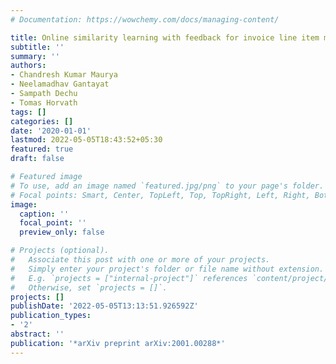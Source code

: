 ```yaml
---
# Documentation: https://wowchemy.com/docs/managing-content/

title: Online similarity learning with feedback for invoice line item matching
subtitle: ''
summary: ''
authors:
- Chandresh Kumar Maurya
- Neelamadhav Gantayat
- Sampath Dechu
- Tomas Horvath
tags: []
categories: []
date: '2020-01-01'
lastmod: 2022-05-05T18:43:52+05:30
featured: true
draft: false

# Featured image
# To use, add an image named `featured.jpg/png` to your page's folder.
# Focal points: Smart, Center, TopLeft, Top, TopRight, Left, Right, BottomLeft, Bottom, BottomRight.
image:
  caption: ''
  focal_point: ''
  preview_only: false

# Projects (optional).
#   Associate this post with one or more of your projects.
#   Simply enter your project's folder or file name without extension.
#   E.g. `projects = ["internal-project"]` references `content/project/deep-learning/index.md`.
#   Otherwise, set `projects = []`.
projects: []
publishDate: '2022-05-05T13:13:51.926592Z'
publication_types:
- '2'
abstract: ''
publication: '*arXiv preprint arXiv:2001.00288*'
---
```

